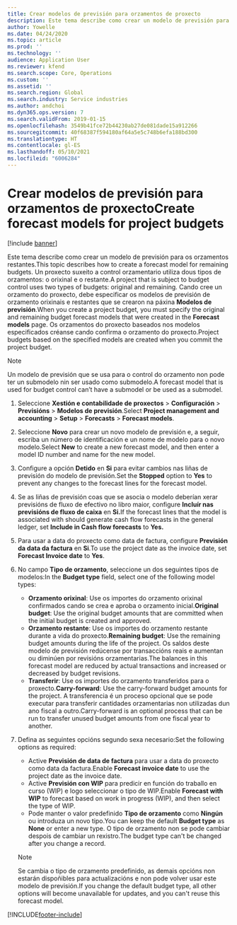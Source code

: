 ```yaml
---
title: Crear modelos de previsión para orzamentos de proxecto
description: Este tema describe como crear un modelo de previsión para os orzamentos restantes.
author: Yowelle
ms.date: 04/24/2020
ms.topic: article
ms.prod: ''
ms.technology: ''
audience: Application User
ms.reviewer: kfend
ms.search.scope: Core, Operations
ms.custom: ''
ms.assetid: ''
ms.search.region: Global
ms.search.industry: Service industries
ms.author: andchoi
ms.dyn365.ops.version: 7
ms.search.validFrom: 2019-01-15
ms.openlocfilehash: 3549b41fce72b44230ab27de081dade15a912266
ms.sourcegitcommit: 40f68387f594180af64a5e5c748b6efa188bd300
ms.translationtype: HT
ms.contentlocale: gl-ES
ms.lasthandoff: 05/10/2021
ms.locfileid: "6006284"
---
```

# <a name="create-forecast-models-for-project-budgets"></a><span data-ttu-id="2beef-103">Crear modelos de previsión para orzamentos de proxecto</span><span class="sxs-lookup"><span data-stu-id="2beef-103">Create forecast models for project budgets</span></span> 

[!include [banner](../includes/banner.md)]

<span data-ttu-id="2beef-104">Este tema describe como crear un modelo de previsión para os orzamentos restantes.</span><span class="sxs-lookup"><span data-stu-id="2beef-104">This topic describes how to create a forecast model for remaining budgets.</span></span> <span data-ttu-id="2beef-105">Un proxecto suxeito a control orzamentario utiliza dous tipos de orzamentos: o orixinal e o restante.</span><span class="sxs-lookup"><span data-stu-id="2beef-105">A project that is subject to budget control uses two types of budgets: original and remaining.</span></span> <span data-ttu-id="2beef-106">Cando cree un orzamento do proxecto, debe especificar os modelos de previsión de orzamento orixinais e restantes que se crearon na páxina **Modelos de previsión**.</span><span class="sxs-lookup"><span data-stu-id="2beef-106">When you create a project budget, you must specify the original and remaining budget forecast models that were created in the **Forecast models** page.</span></span> <span data-ttu-id="2beef-107">Os orzamentos do proxecto baseados nos modelos especificados créanse cando confirma o orzamento do proxecto.</span><span class="sxs-lookup"><span data-stu-id="2beef-107">Project budgets based on the specified models are created when you commit the project budget.</span></span>

> [!NOTE]
> <span data-ttu-id="2beef-108">Un modelo de previsión que se usa para o control do orzamento non pode ter un submodelo nin ser usado como submodelo.</span><span class="sxs-lookup"><span data-stu-id="2beef-108">A forecast model that is used for budget control can’t have a submodel or be used as a submodel.</span></span>

1. <span data-ttu-id="2beef-109">Seleccione **Xestión e contabilidade de proxectos** > **Configuración** > **Previsións**  > **Modelos de previsión**.</span><span class="sxs-lookup"><span data-stu-id="2beef-109">Select **Project management and accounting** > **Setup** > **Forecasts**  > **Forecast models**.</span></span>
2. <span data-ttu-id="2beef-110">Seleccione **Novo** para crear un novo modelo de previsión e, a seguir, escriba un número de identificación e un nome de modelo para o novo modelo.</span><span class="sxs-lookup"><span data-stu-id="2beef-110">Select **New** to create a new forecast model, and then enter a model ID number and name for the new model.</span></span> 
3. <span data-ttu-id="2beef-111">Configure a opción **Detido** en **Si** para evitar cambios nas liñas de previsión do modelo de previsión.</span><span class="sxs-lookup"><span data-stu-id="2beef-111">Set the **Stopped** option to **Yes** to prevent any changes to the forecast lines for the forecast model.</span></span> 
4. <span data-ttu-id="2beef-112">Se as liñas de previsión coas que se asocia o modelo deberían xerar previsións de fluxo de efectivo no libro maior, configure **Incluír nas previsións de fluxo de caixa** en **Si.**</span><span class="sxs-lookup"><span data-stu-id="2beef-112">If the forecast lines that the model is associated with should generate cash flow forecasts in the general ledger, set **Include in Cash flow forecasts** to **Yes.**</span></span> 
5. <span data-ttu-id="2beef-113">Para usar a data do proxecto como data de factura, configure **Previsión da data da factura** en **Si**.</span><span class="sxs-lookup"><span data-stu-id="2beef-113">To use the project date as the invoice date, set **Forecast Invoice date** to **Yes**.</span></span> 
6. <span data-ttu-id="2beef-114">No campo **Tipo de orzamento**, seleccione un dos seguintes tipos de modelos:</span><span class="sxs-lookup"><span data-stu-id="2beef-114">In the **Budget type** field, select one of the following model types:</span></span>

   - <span data-ttu-id="2beef-115">**Orzamento orixinal**: Use os importes do orzamento orixinal confirmados cando se crea e aproba o orzamento inicial.</span><span class="sxs-lookup"><span data-stu-id="2beef-115">**Original budget**: Use the original budget amounts that are committed when the initial budget is created and approved.</span></span>
   - <span data-ttu-id="2beef-116">**Orzamento restante**: Use os importes do orzamento restante durante a vida do proxecto.</span><span class="sxs-lookup"><span data-stu-id="2beef-116">**Remaining budget**: Use the remaining budget amounts during the life of the project.</span></span> <span data-ttu-id="2beef-117">Os saldos deste modelo de previsión redúcense por transaccións reais e aumentan ou diminúen por revisións orzamentarias.</span><span class="sxs-lookup"><span data-stu-id="2beef-117">The balances in this forecast model are reduced by actual transactions and increased or decreased by budget revisions.</span></span>
   - <span data-ttu-id="2beef-118">**Transferir**: Use os importes do orzamento transferidos para o proxecto.</span><span class="sxs-lookup"><span data-stu-id="2beef-118">**Carry-forward**: Use the carry-forward budget amounts for the project.</span></span> <span data-ttu-id="2beef-119">A transferencia é un proceso opcional que se pode executar para transferir cantidades orzamentarias non utilizadas dun ano fiscal a outro.</span><span class="sxs-lookup"><span data-stu-id="2beef-119">Carry-forward is an optional process that can be run to transfer unused budget amounts from one fiscal year to another.</span></span>

7. <span data-ttu-id="2beef-120">Defina as seguintes opcións segundo sexa necesario:</span><span class="sxs-lookup"><span data-stu-id="2beef-120">Set the following options as required:</span></span>

   - <span data-ttu-id="2beef-121">Active **Previsión de data de factura** para usar a data do proxecto como data da factura.</span><span class="sxs-lookup"><span data-stu-id="2beef-121">Enable **Forecast invoice date** to use the project date as the invoice date.</span></span>
   - <span data-ttu-id="2beef-122">Active **Previsión con WIP** para predicir en función do traballo en curso (WIP) e logo seleccionar o tipo de WIP.</span><span class="sxs-lookup"><span data-stu-id="2beef-122">Enable **Forecast with WIP** to forecast based on work in progress (WIP), and then select the type of WIP.</span></span> 
   - <span data-ttu-id="2beef-123">Pode manter o valor predefinido **Tipo de orzamento** como **Ningún** ou introduza un novo tipo.</span><span class="sxs-lookup"><span data-stu-id="2beef-123">You can keep the default **Budget type** as **None** or enter a new type.</span></span> <span data-ttu-id="2beef-124">O tipo de orzamento non se pode cambiar despois de cambiar un rexistro.</span><span class="sxs-lookup"><span data-stu-id="2beef-124">The budget type can't be changed after you change a record.</span></span>     
    > [!NOTE]
    > <span data-ttu-id="2beef-125">Se cambia o tipo de orzamento predefinido, as demais opcións non estarán dispoñibles para actualizacións e non pode volver usar este modelo de previsión.</span><span class="sxs-lookup"><span data-stu-id="2beef-125">If you change the default budget type, all other options will become unavailable for updates, and you can't reuse this forecast model.</span></span> 
   


 



[!INCLUDE[footer-include](../includes/footer-banner.md)]